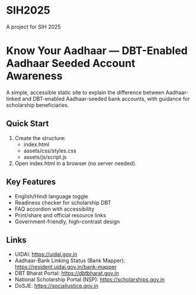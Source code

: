 # SIH2025
A project for SIH 2025
# Know Your Aadhaar — DBT-Enabled Aadhaar Seeded Account Awareness

A simple, accessible static site to explain the difference between Aadhaar-linked and DBT-enabled Aadhaar-seeded bank accounts, with guidance for scholarship beneficiaries.

## Quick Start
1. Create the structure:
   - index.html
   - assets/css/styles.css
   - assets/js/script.js
2. Open index.html in a browser (no server needed).

## Key Features
- English/Hindi language toggle
- Readiness checker for scholarship DBT
- FAQ accordion with accessibility
- Print/share and official resource links
- Government-friendly, high-contrast design

## Links
- UIDAI: https://uidai.gov.in
- Aadhaar-Bank Linking Status (Bank Mapper): https://resident.uidai.gov.in/bank-mapper
- DBT Bharat Portal: https://dbtbharat.gov.in
- National Scholarship Portal (NSP): https://scholarships.gov.in
- DoSJE: https://socialjustice.gov.in
